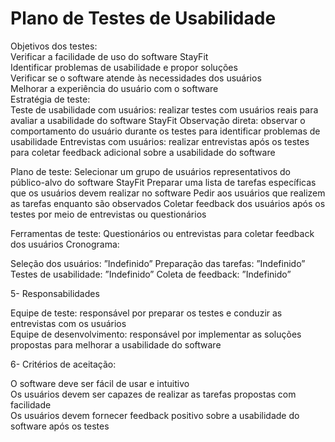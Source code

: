 # Plano de Testes de Usabilidade

Objetivos dos testes: <br />
Verificar a facilidade de uso do software StayFit <br />
Identificar problemas de usabilidade e propor soluções <br />
Verificar se o software atende às necessidades dos usuários <br />
Melhorar a experiência do usuário com o software
<br />
Estratégia de teste: <br />
Teste de usabilidade com usuários: realizar testes com usuários reais para avaliar a usabilidade do software StayFit
Observação direta: observar o comportamento do usuário durante os testes para identificar problemas de usabilidade
Entrevistas com usuários: realizar entrevistas após os testes para coletar feedback adicional sobre a usabilidade do software

Plano de teste:
Selecionar um grupo de usuários representativos do público-alvo do software StayFit
Preparar uma lista de tarefas específicas que os usuários devem realizar no software
Pedir aos usuários que realizem as tarefas enquanto são observados
Coletar feedback dos usuários após os testes por meio de entrevistas ou questionários

Ferramentas de teste:
Questionários ou entrevistas para coletar feedback dos usuários
Cronograma:

Seleção dos usuários: ”Indefinido”
Preparação das tarefas: ”Indefinido”
Testes de usabilidade: ”Indefinido”
Coleta de feedback: ”Indefinido”

5- Responsabilidades <br />

Equipe de teste: responsável por preparar os testes e conduzir as entrevistas com os usuários<br />
Equipe de desenvolvimento: responsável por implementar as soluções propostas para melhorar a usabilidade do software

6- Critérios de aceitação:

O software deve ser fácil de usar e intuitivo <br />
Os usuários devem ser capazes de realizar as tarefas propostas com facilidade <br />
Os usuários devem fornecer feedback positivo sobre a usabilidade do software após os testes


